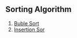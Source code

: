 ## Sorting Algorithm

1. [Buble Sort](https://github.com/NullPointer09/algorithms/tree/master/sorting/bubleSort) <br>
2. [Insertion Sor](https://github.com/NullPointer09/algorithms/tree/master/sorting/bubleSort)
